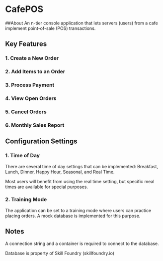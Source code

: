 # CafePOS

##About
An n-tier console application that lets servers (users) from a cafe implement point-of-sale (POS) transactions.

## Key Features

### 1. Create a New Order

### 2. Add Items to an Order

### 3. Process Payment

### 4. View Open Orders

### 5. Cancel Orders

### 6. Monthly Sales Report

## Configuration Settings

### 1. Time of Day
There are several time of day settings that can be implemented: Breakfast, Lunch, Dinner, Happy Hour, Seasonal, and Real Time.

Most users will benefit from using the real time setting, but specific meal times are available for special purposes.

### 2. Training Mode
The application can be set to a training mode where users can practice placing orders. A mock database is implemented for this purpose.

## Notes
A connection string and a container is required to connect to the database.

Database is property of Skill Foundry (skillfoundry.io)
